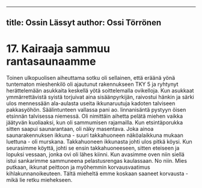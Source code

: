 
---
title: Ossin Lässyt
author: Ossi Törrönen
---

    
# 17. Kairaaja sammuu rantasaunaamme

Toinen ulkopuolisen aiheuttama sotku oli sellainen, että eräänä yönä tuntematon mieshenkilö oli ajautunut rakennukseen 
TKY 5 ja ryhtynyt herättelemään asukkaita keskellä yötä soittelemalla ovikelloja. Kun asukkaat ymmärrettävistä syistä 
torjuivat aina sisäänpyrkijän, raivostui hänkin ja särki ulos mennessään ala-aulasta useita ikkunaruutuja kadoten talviseen 
pakkasyöhön. Säälintunteen vallassa pani ao. linnanisäntä pystyyn öisen etsinnän talvisessa niemessä. Oli nimittäin aihetta 
pelätä miehen vaikka jäätyvän kuoliaaksi, kun oli sammumisen rajamailla. Kun etsintäporukka sitten saapui saunarantaan, oli 
näky masentava. Joka ainoa saunarakennuksen ikkuna - suuri takkahuoneen näköalaikkuna mukaan luettuna - oli murskana. 
Takkahuoneen ikkunasta johti ulos pitkä köysi. Kun seurasimme köyttä, johti se ensin takkahuoneeseen, sitten eteiseen ja 
lopuksi vessaan, jonka ovi oli lähes kiinni. Kun avasimme oven niin siellä istui sankarimme sammuneena pelastusrengas 
kaulassaan. No niin. Mies putkaan, ikkunat peittoon ja myöhemmin korvausvaatimus kihlakunnanoikeuteen. Tältä mieheltä 
emme koskaan saaneet korvausta - mikä lie retku miehekseen.
